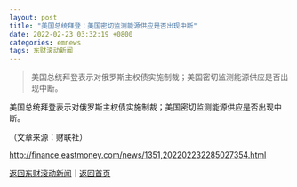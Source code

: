 ```yaml
---
layout: post
title: "美国总统拜登：美国密切监测能源供应是否出现中断"
date: 2022-02-23 03:32:19 +0800
categories: emnews
tags: 东财滚动新闻
---
```

> 美国总统拜登表示对俄罗斯主权债实施制裁；美国密切监测能源供应是否出现中断。

<p>美国总统拜登表示对俄罗斯主权债实施制裁；美国密切监测能源供应是否出现中断。</p><p class="em_media">（文章来源：财联社）</p>

<http://finance.eastmoney.com/news/1351,202202232285027354.html>

[返回东财滚动新闻](//finews.withounder.com/emnews/)｜[返回首页](//finews.withounder.com/)